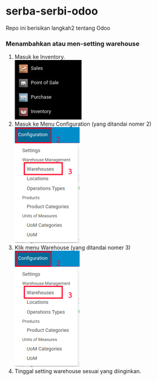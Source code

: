 # serba-serbi-odoo
Repo ini berisikan langkah2 tentang Odoo


### Menambahkan atau men-setting warehouse
1. Masuk ke Inventory.  
![inventory](/src/image/odoo-001.jpg)
2. Masuk ke Menu Configuration (yang ditandai nomer 2)  
![inventory](/src/image/odoo-002.png)
3. Klik menu Warehouse (yang ditandai nomer 3)  
![inventory](/src/image/odoo-002.png)
4. Tinggal setting warehouse sesuai yang diinginkan.
